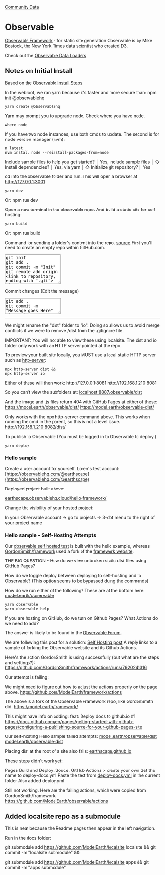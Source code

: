 [Community Data](/community-data/) 

# Observable

[Observable Framework](https://observablehq.com/framework/) - for static site generation
Observable is by Mike Bostock, the New York Times data scientist who created D3.

Check out the [Observable Data Loaders](https://observablehq.com/framework/loaders)


## Notes on Initial Install

Based on the [Observable Install Steps](https://observablehq.com/framework/getting-started#3.-publish)

In the webroot, we ran yarn because it's faster and more secure than: npm init @observablehq

	yarn create @observablehq

Yarn may prompt you to upgrade node. Check where you have node.

	where node

If you have two node instances, use both cmds to update. The second is for node version manager (nvm):

	n latest
	nvm install node --reinstall-packages-from=node


Include sample files to help you get started?
│  Yes, include sample files
│
◇  Install dependencies?
│  Yes, via yarn
│
◇  Initialize git repository?
│  Yes

cd into the observable folder and run. This will open a browser at http://127.0.0.1:3001

	yarn dev

Or: npm run dev

Open a new terminal in the observable repo.
And build a static site for self hosting:

	yarn build

Or: npm run build


Command for sending a folder's content into the repo. [source](https://medium.com/@colleen85052/populate-github-repo-with-existing-folder-from-command-line-18fc67fb804d)
First you'll need to create an empty repo within GitHub.com.

<textarea class="codetext" rows="6">
git init
git add .
git commit -m "Init"
git remote add origin <link to repository, ending with ".git">
git remote -v
git push --set-upstream origin main
</textarea>

Commit changes (Edit the message)

<textarea class="codetext" rows="3">
git add .
git commit -m "Message goes Here"
git push
</textarea>

---

We might rename the "dist" folder to "io".
Doing so allows us to avoid merge conflicts if we were to remove /dist from the .gitignore file.

IMPORTANT:
You will not able to view these using localsite.
The dist and io folder only work with an HTTP server pointed at the repo.

To preview your built site locally, 
you MUST use a local static HTTP server such as [http-server](https://github.com/http-party/http-server):

	npx http-server dist &&
	npx http-server io

Either of these will then work:
http://127.0.0.1:8081
http://192.168.1.210:8081

So you can't view the subfolders at:
[localhost:8887/observable/dist](http://localhost:8887/observable/dist/)

And the image and .js files return 404 with GitHub Pages at either of these:
https://model.earth/observable/dist/
https://model.earth/observable-dist/


Only works with the npx http-server command above.
This works when running the cmd in the parent, so this is not a level issue.
http://192.168.1.210:8082/dist/


To publish to Observable (You must be logged in to Observable to deploy.)

	yarn deploy



### Hello sample

Create a user account for yourself. Loren's test account:
[https://observablehq.com/@earthscape](https://observablehq.com/@earthscape)

Deployed project built above:

[earthscape.observablehq.cloud/hello-framework/](https://earthscape.observablehq.cloud/hello-framework/)

Change the visibility of your hosted project:

In your Observable account -> go to projects -> 3-dot menu to the right of your project name


### Hello sample - Self-Hosting Attempts

Our [observable self hosted test](https://github.com/ModelEarth/observable/) is built with the hello example, whereas [GordonSmith/framework](https://github.com/GordonSmith/framework) used a fork of the [framework website](https://github.com/observablehq/framework).


THE BIG QUESTION - How do we view unbroken static dist files using GitHub Pages?

How do we toggle deploy between deploying to self-hosting and to Observable? (This option seems to be bypassed duing the commands)

How do we run either of the following?
These are at the bottom here: [model.earth/observable](https://model.earth/observable/)

	yarn observable
	yarn observable help

If you are hosting on GitHub, do we turn on Github Pages?
What Actions do we need to add?

The answer is likely to be found in the [Observable Forum](https://talk.observablehq.com/).

We are following this post for a solution:
[Self Hosting post](https://talk.observablehq.com/t/announcing-observable-2-0/8744/8)
A reply links to a sample of forking the Observable website and its Github Actions.

Here's the action GordonSmith is using successfully (but what are the steps and settings?):
https://github.com/GordonSmith/framework/actions/runs/7920241316


Our attempt is failing:

We might need to figure out how to adjust the actions properly on the page above.
https://github.com/ModelEarth/framework/actions

The above is a fork of the Observable Framework repo, like GordonSmith did.
https://model.earth/framework/

This might have info on adding: feat: Deploy docs to github.io #1
https://docs.github.com/en/pages/getting-started-with-github-pages/configuring-a-publishing-source-for-your-github-pages-site


Our self-hosting  Hello sample failed attempts:
[model.earth/observable/dist](https://model.earth/observable/dist/)
[model.earth/observable-dist](https://model.earth/observable-dist/)

Placing dist at the root of a site also fails:
[earthscape.github.io](https://earthscape.github.io/)

These steps didn't work yet:

Pages
Build and Deploy: Souce: GitHub Actions > create your own
Set the name to deploy-docs.yml 
Paste the text from [deploy-docs.yml](deploy-docs.yml) in the current folder
Also added deploy.yml

Still not working. Here are the failing actions, which were copied from GordonSmith/framework.
https://github.com/ModelEarth/observable/actions

<!--
New Workflow > Set up a workflow yourself
Copy
Deploy framework content to Pages
-->


## Added localsite repo as a submodule

This is neat because the Readme pages then appear in the left navigation.

Run in the docs folder: <!-- Or you can append "docs/" and run in repo's root. -->

git submodule add https://github.com/ModelEarth/localsite localsite && 
git commit -m "localsite submodule" && 

git submodule add https://github.com/ModelEarth/localsite apps && 
git commit -m "apps submodule"

